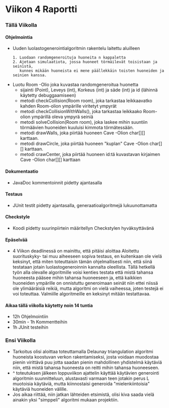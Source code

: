 # Viikon 4 Raportti

### Tällä Viikolla

#### Ohjelmointia
- Uuden luolastogenerointialgoritmin rakentelu laitettu aluilleen
  ```
  1. Luodaan randomgeneroituja huoneita n kappaletta
  2. Ajetaan simulaatiota, jossa huoneet törmäilevät toisistaan ja seinistä, 
     kunnes mikään huoneista ei mene päällekkäin toisten huoneiden ja seinien kanssa.
  ```
- Luotu Room -Olio joka kuvastaa randomgeneroitua huonetta
  - sijainti (Point), Leveys (int), Korkeus (int) ja säde (int) ja id (lähinnä käytetty debuggaamiseen) 
  - metodi checkCollision(Room room), joka tarkastaa leikkaavatko kahden Room-olion ympärille viritetyt ympyrät
  - metodi checkCollisionWithWalls(), joka tarkastaa leikkaako Room-olion ympärillä oleva ympyrä seiniä
  - metodi solveCollision(Room room), joka laskee mihin suuntiin törmäävien huoneiden kuuluisi kimmota törmätessään.
  - metodi drawWalls, joka piirtää huoneen Cave -Olion char[][] karttaan.
  - metodi drawCircle, joka piirtää huoneen "kuplan" Cave -Olion char[][] karttaan.
  - metodi crawCenter, joka piirtää huoneen id:tä kuvastavan kirjaimen Cave -Olion char[][] karttaan
  
#### Dokumentaatio
- JavaDoc kommentoinnit pidetty ajantasalla

#### Testaus
- JUnit testit pidetty ajantasalla, generaatioalgoritmejä lukuunottamatta

#### Checkstyle
- Koodi pidetty suurinpiirtein määritellyn Checkstylen hyväksyttävänä

#### Epäselvää
- 4 Viikon deadlinessä on mainittu, että pitäisi aloittaa Aloitettu suorituskyky- tai muu aiheeseen sopiva testaus, en kuitenkaan ole vielä keksinyt, että miten toteuttaisin tämän ohjelmallisesti niin, että siinä testataan jotain luolastogeneroinnin kannalta oleellista.
Tällä hetkellä työn alla olevalle algoritmille voisi kenties testata että mistä tahansa huoneesta pääsee mihin tahansa huoneeseen ja, että kaikkien huoneiden ympärille on onnistuttu generoimaan seinät niin ettei niissä ole ylimääräisiä reikiä, mutta algoritmi on vielä vaiheessa, joten testejä ei voi toteuttaa. Valmiille algoritmeille en keksinyt mitään testattavaa.

#### Aikaa tällä viikolla käytetty noin 14 tuntia
- 12h Ohjelmointiin
- 30min - 1h Kommentteihin
- 1h JUnit testeihin

### Ensi Viikolla
- Tarkoitus olisi aloittaa toteuttamalla Delaunay triangulation algoritmi huoneista koostuvan verkon rakentamiseksi, 
josta voidaan muodostaa pienin virittävä puu jotta saadan pienin mahdollinen yhdistelmä käytäviä niin, että mistä tahansa
huoneesta on reitti mihin tahansa huoneeseen.
- ^ toteutuksen jälkeen loppuviikon ajattelin käyttää käytävien generointi algoritmin suunnitteluun, alustavasti varmaan teen
jotakin perus L muotoisia käytäviä, mutta kiinnostaisi generoida "mielenkiintoisia" käytäviä huoneiden välille.
- Jos aikaa riittää, niin jatkan lähteiden etsimistä, olisi kiva saada vielä ainakin yksi "simppeli" algoritmi mukaan projektiin.

